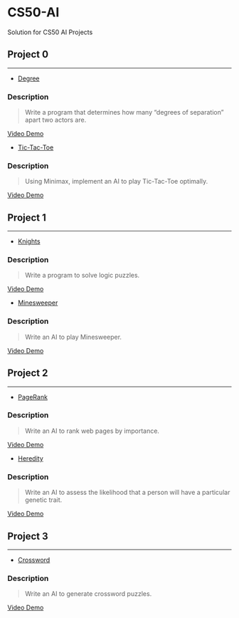 # CS50-AI

Solution for CS50 AI Projects

## Project 0

---

- [Degree](https://cs50.harvard.edu/ai/2020/projects/0/degrees/)

### Description

> Write a program that determines how many “degrees of separation” apart two actors are.

[Video Demo](https://www.youtube.com/watch?v=_qgQlICwLtQ)

- [Tic-Tac-Toe](https://cs50.harvard.edu/ai/2020/projects/0/tictactoe/)

### Description

> Using Minimax, implement an AI to play Tic-Tac-Toe optimally.

[Video Demo](https://www.youtube.com/watch?v=XEAojT9M8eY)

## Project 1

---

- [Knights](https://cs50.harvard.edu/ai/2020/projects/1/knights/)

### Description

> Write a program to solve logic puzzles.

[Video Demo](https://www.youtube.com/watch?v=AImoOh0BRwk)

- [Minesweeper](https://cs50.harvard.edu/ai/2020/projects/1/minesweeper/)

### Description

> Write an AI to play Minesweeper.

[Video Demo](https://www.youtube.com/watch?v=9jPifwnKddc)

## Project 2

---

- [PageRank](https://cs50.harvard.edu/ai/2020/projects/2/pagerank/)

### Description

> Write an AI to rank web pages by importance.

[Video Demo](https://www.youtube.com/watch?v=RAYSn4cAMkA)

- [Heredity](https://cs50.harvard.edu/ai/2020/projects/2/heredity/)

### Description

> Write an AI to assess the likelihood that a person will have a particular genetic trait.

[Video Demo](https://www.youtube.com/watch?v=RAYSn4cAMkA)

## Project 3

---

- [Crossword](https://cs50.harvard.edu/ai/2020/projects/3/crossword/)

### Description

> Write an AI to generate crossword puzzles.

[Video Demo](https://www.youtube.com/watch?v=RAYSn4cAMkA)
